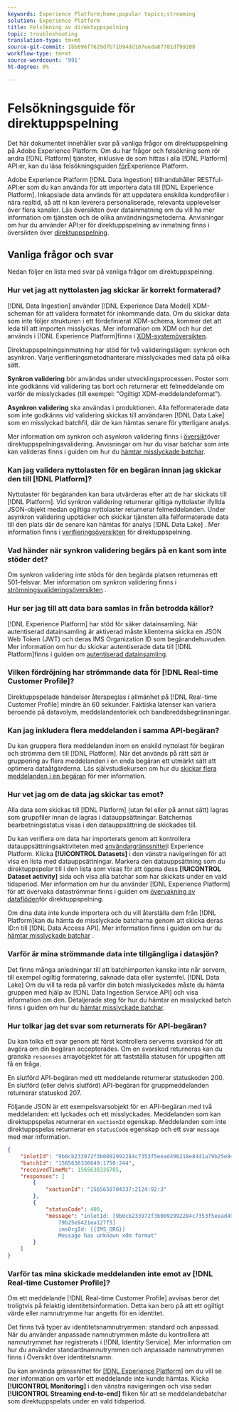 ```yaml
---
keywords: Experience Platform;home;popular topics;streaming
solution: Experience Platform
title: Felsökning av direktuppspelning
topic: troubleshooting
translation-type: tm+mt
source-git-commit: 1bb896f7629d7b71b94dd107eeda87701df99208
workflow-type: tm+mt
source-wordcount: '991'
ht-degree: 0%

---
```



# Felsökningsguide för direktuppspelning

Det här dokumentet innehåller svar på vanliga frågor om direktuppspelning på Adobe Experience Platform. Om du har frågor och felsökning som rör andra [!DNL Platform] tjänster, inklusive de som hittas i alla [!DNL Platform] API:er, kan du läsa felsökningsguiden [för](../../landing/troubleshooting.md)Experience Platform.

Adobe Experience Platform [!DNL Data Ingestion] tillhandahåller RESTful-API:er som du kan använda för att importera data till [!DNL Experience Platform]. Inkapslade data används för att uppdatera enskilda kundprofiler i nära realtid, så att ni kan leverera personaliserade, relevanta upplevelser över flera kanaler. Läs översikten över [](../home.md) datainmatning om du vill ha mer information om tjänsten och de olika användningsmetoderna. Anvisningar om hur du använder API:er för direktuppspelning av inmatning finns i översikten över [direktuppspelning](../streaming-ingestion/overview.md).

## Vanliga frågor och svar 

Nedan följer en lista med svar på vanliga frågor om direktuppspelning.

### Hur vet jag att nyttolasten jag skickar är korrekt formaterad?

[!DNL Data Ingestion] använder [!DNL Experience Data Model] XDM-scheman för att validera formatet för inkommande data. Om du skickar data som inte följer strukturen i ett fördefinierat XDM-schema, kommer det att leda till att importen misslyckas. Mer information om XDM och hur det används i [!DNL Experience Platform]finns i [XDM-systemöversikten](../../xdm/home.md).

Direktuppspelningsinmatning har stöd för två valideringslägen: synkron och asynkron. Varje verifieringsmetodhanterare misslyckades med data på olika sätt.

**Synkron validering** bör användas under utvecklingsprocessen. Poster som inte godkänns vid validering tas bort och returnerar ett felmeddelande om varför de misslyckades (till exempel: &quot;Ogiltigt XDM-meddelandeformat&quot;).

**Asynkron validering** ska användas i produktionen. Alla felformaterade data som inte godkänns vid validering skickas till användaren [!DNL Data Lake] som en misslyckad batchfil, där de kan hämtas senare för ytterligare analys.

Mer information om synkron och asynkron validering finns i [översikt](../quality/streaming-validation.md)över direktuppspelningsvalidering. Anvisningar om hur du visar batchar som inte kan valideras finns i guiden om hur du [hämtar misslyckade batchar](../quality/retrieve-failed-batches.md).

### Kan jag validera nyttolasten för en begäran innan jag skickar den till [!DNL Platform]?

Nyttolaster för begäranden kan bara utvärderas efter att de har skickats till [!DNL Platform]. Vid synkron validering returnerar giltiga nyttolaster ifyllda JSON-objekt medan ogiltiga nyttolaster returnerar felmeddelanden. Under asynkron validering upptäcker och skickar tjänsten alla felformaterade data till den plats där de senare kan hämtas för analys [!DNL Data Lake] . Mer information finns i [verifieringsöversikten](../quality/streaming-validation.md) för direktuppspelning.

### Vad händer när synkron validering begärs på en kant som inte stöder det?

Om synkron validering inte stöds för den begärda platsen returneras ett 501-felsvar. Mer information om synkron validering finns i [strömningsvalideringsöversikten](../quality/streaming-validation.md) .

### Hur ser jag till att data bara samlas in från betrodda källor?

[!DNL Experience Platform] har stöd för säker datainsamling. När autentiserad datainsamling är aktiverad måste klienterna skicka en JSON Web Token (JWT) och deras IMS Organization ID som begärandehuvuden. Mer information om hur du skickar autentiserade data till [!DNL Platform]finns i guiden om [autentiserad datainsamling](../tutorials/create-authenticated-streaming-connection.md).

### Vilken fördröjning har strömmande data för [!DNL Real-time Customer Profile]?

Direktuppspelade händelser återspeglas i allmänhet på [!DNL Real-time Customer Profile] mindre än 60 sekunder. Faktiska latenser kan variera beroende på datavolym, meddelandestorlek och bandbreddsbegränsningar.

### Kan jag inkludera flera meddelanden i samma API-begäran?

Du kan gruppera flera meddelanden inom en enskild nyttolast för begäran och strömma dem till [!DNL Platform]. När det används på rätt sätt är gruppering av flera meddelanden i en enda begäran ett utmärkt sätt att optimera dataåtgärderna. Läs självstudiekursen om hur du [skickar flera meddelanden i en begäran](../tutorials/streaming-multiple-messages.md) för mer information.

### Hur vet jag om de data jag skickar tas emot?

Alla data som skickas till [!DNL Platform] (utan fel eller på annat sätt) lagras som gruppfiler innan de lagras i datauppsättningar. Batchernas bearbetningsstatus visas i den datauppsättning de skickades till.

Du kan verifiera om data har importerats genom att kontrollera datauppsättningsaktiviteten med [användargränssnittet](https://platform.adobe.com)i Experience Platform. Klicka **[!UICONTROL Datasets]** i den vänstra navigeringen för att visa en lista med datauppsättningar. Markera den datauppsättning som du direktuppspelar till i den lista som visas för att öppna dess **[!UICONTROL Dataset activity]** sida och visa alla batchar som har skickats under en vald tidsperiod. Mer information om hur du använder [!DNL Experience Platform] för att övervaka dataströmmar finns i guiden om [övervakning av dataflöden](../quality/monitor-data-flows.md)för direktuppspelning.

Om dina data inte kunde importera och du vill återställa dem från [!DNL Platform]kan du hämta de misslyckade batcharna genom att skicka deras ID:n till [!DNL Data Access API]. Mer information finns i guiden om hur du [hämtar misslyckade batchar](../quality/retrieve-failed-batches.md) .

### Varför är mina strömmande data inte tillgängliga i datasjön?

Det finns många anledningar till att batchimporten kanske inte når servern, till exempel ogiltig formatering, saknade data eller systemfel. [!DNL Data Lake] Om du vill ta reda på varför din batch misslyckades måste du hämta gruppen med hjälp av [!DNL Data Ingestion Service API] och visa information om den. Detaljerade steg för hur du hämtar en misslyckad batch finns i guiden om hur du [hämtar misslyckade batchar](../quality/retrieve-failed-batches.md).

### Hur tolkar jag det svar som returnerats för API-begäran?

Du kan tolka ett svar genom att först kontrollera serverns svarskod för att avgöra om din begäran accepterades. Om en svarskod returneras kan du granska `responses` arrayobjektet för att fastställa statusen för uppgiften att få en fråga.

En slutförd API-begäran med ett meddelande returnerar statuskoden 200. En slutförd (eller delvis slutförd) API-begäran för gruppmeddelanden returnerar statuskod 207.

Följande JSON är ett exempelsvarsobjekt för en API-begäran med två meddelanden: ett lyckades och ett misslyckades. Meddelanden som kan direktuppspelas returnerar en `xactionId` egenskap. Meddelanden som inte direktuppspelas returnerar en `statusCode` egenskap och ett svar `message` med mer information.

```JSON
{
    "inletId": "9b0cb233972f3b0092992284c7353f5eead496218e8441a79b25e9421ea127f5",
    "batchId": "1565638336649:1750:244",
    "receivedTimeMs": 1565638336705,
    "responses": [
        {
            "xactionId": "1565650704337:2124:92:3"
        },
        {
            "statusCode": 400,
            "message": "inletId: [9b0cb233972f3b0092992284c7353f5eead496218e8441a
                79b25e9421ea127f5] 
                imsOrgId: [{IMS_ORG}] 
                Message has unknown xdm format"
        }
    ]
}
```

### Varför tas mina skickade meddelanden inte emot av [!DNL Real-time Customer Profile]?

Om ett meddelande [!DNL Real-time Customer Profile] avvisas beror det troligtvis på felaktig identitetsinformation. Detta kan bero på att ett ogiltigt värde eller namnutrymme har angetts för en identitet.

Det finns två typer av identitetsnamnutrymmen: standard och anpassad. När du använder anpassade namnutrymmen måste du kontrollera att namnutrymmet har registrerats i [!DNL Identity Service]. Mer information om hur du använder standardnamnutrymmen och anpassade namnutrymmen finns i Översikt över [](../../identity-service/namespaces.md) identitetsnamn.

Du kan använda gränssnittet för [[!DNL Experience Platform]](https://platform.adobe.com) om du vill se mer information om varför ett meddelande inte kunde hämtas. Klicka **[!UICONTROL Monitoring]** i den vänstra navigeringen och visa sedan **[!UICONTROL Streaming end-to-end]** fliken för att se meddelandebatchar som direktuppspelats under en vald tidsperiod.
